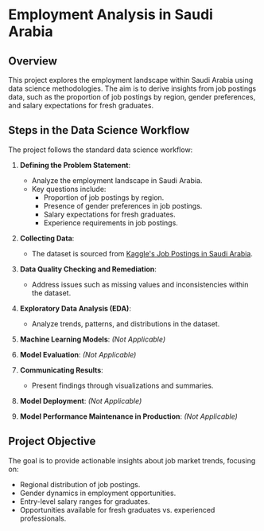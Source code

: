 # Employment Analysis in Saudi Arabia

## Overview

This project explores the employment landscape within Saudi Arabia using data science methodologies. The aim is to derive insights from job postings data, such as the proportion of job postings by region, gender preferences, and salary expectations for fresh graduates.

## Steps in the Data Science Workflow

The project follows the standard data science workflow:

1. **Defining the Problem Statement**:
   - Analyze the employment landscape in Saudi Arabia.
   - Key questions include:
     - Proportion of job postings by region.
     - Presence of gender preferences in job postings.
     - Salary expectations for fresh graduates.
     - Experience requirements in job postings.

2. **Collecting Data**:
   - The dataset is sourced from [Kaggle's Job Postings in Saudi Arabia](https://www.kaggle.com/datasets/moayadalkhozayem/job-postings-in-saudi-arabia).

3. **Data Quality Checking and Remediation**:
   - Address issues such as missing values and inconsistencies within the dataset.

4. **Exploratory Data Analysis (EDA)**:
   - Analyze trends, patterns, and distributions in the dataset.

5. **Machine Learning Models**: *(Not Applicable)*

6. **Model Evaluation**: *(Not Applicable)*

7. **Communicating Results**:
   - Present findings through visualizations and summaries.

8. **Model Deployment**: *(Not Applicable)*

9. **Model Performance Maintenance in Production**: *(Not Applicable)*

## Project Objective

The goal is to provide actionable insights about job market trends, focusing on:
- Regional distribution of job postings.
- Gender dynamics in employment opportunities.
- Entry-level salary ranges for graduates.
- Opportunities available for fresh graduates vs. experienced professionals.
